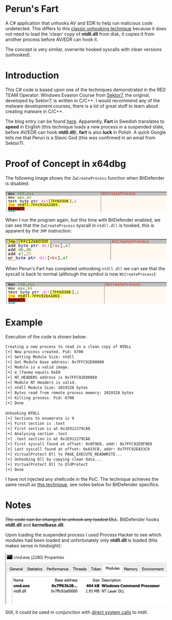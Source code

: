 # Perun's Fart
A C# application that unhooks AV and EDR to help run malicious code undetected. This differs to this [classic unhooking technique](https://github.com/plackyhacker/Unhook-BitDefender) because it does not need to load the 'clean' copy of **ntdll.dll** from disk, it copies it from another process before AV/EDR can hook it.

The concept is very similar, overwrite hooked syscalls with clean versions (unhooked).

# Introduction
This C# code is based upon one of the techniques demonstrated in the RED TEAM Operator: Windows Evasion Course from [Sektor7](https://institute.sektor7.net), the original, developed by Sektor7, is written in C/C++. I would recommend any of the malware development courses, there is a lot of great stuff to learn about creating malware in C/C++.

The blog entry can be found [here](https://blog.sektor7.net/#!res/2021/perunsfart.md). Apparently, **Fart** in Swedish translates to **speed** in English (this technique loads a new process in a suspended state, before AV/EDR can hook **ntdll.dll**), **fart** is also **luck** in Polish. A quick Google tells me that Perun is a Slavic God (this was confirmed in an email from Sektor7).

# Proof of Concept in x64dbg

The following image shows the `ZwCreateProcess` function when BitDefender is disabled:

![Disabled](https://github.com/plackyhacker/Peruns-Fart/blob/main/disabled.png?raw=true)

When I run the program again, but this time with BitDefender enabled, we can see that the `ZwCreateProcess` syscall in `ntdll.dll` is hooked, this is apparent by the `JMP` instruction:

![Enabled](https://github.com/plackyhacker/Peruns-Fart/blob/main/enabled.png?raw=true)

When Perun's Fart has completed unhooking `ntdll.dll` we can see that the syscall is back to normal (although the symbol is now `NtCreateProcess`):

![Unhooked](https://github.com/plackyhacker/Peruns-Fart/blob/main/unhooked.png?raw=true)

# Example
 
Execution of the code is shown below:

```
Creating a new process to read in a clean copy of NTDLL
[+] New process created. Pid: 6700
[+] Getting Module Size: ntdll
[+] Got Module base address: 0x7FFC92E00000
[+] Module is a valid image.
[+] e_lfanew equals 0xE0
[+] NT_HEADERS address is 0x7FFC92E000E0
[+] Module NT Headers is valid.
[+] ntdll Module Size: 2019328 bytes
[+] Bytes read from remote process memory: 2019328 bytes
[+] Killing process. Pid: 6700
[+] Done

Unhooking NTDLL
[+] Sections to enumerate is 9
[+] First section is .text
[+] First section is at 0x1E912279CA8
[+] Analysing section .text
[+] .text section is at 0x1E912279CA8
[+] First syscall found at offset: 0x9F9E0, addr: 0x7FFC92E9F9E0
[+] Last syscall found at offset: 0xA33C8, addr: 0x7FFC92EA33C8
[+] VirtualProtect Dll to PAGE_EXECUTE_READWRITE...
[+] Unhooking Dll by copying clean data...
[+] VirtualProtect Dll to OldProtect
[+] Done
```

I have not injected any shellcode in the PoC. The technique achieves the same result as [this technique](https://github.com/plackyhacker/Unhook-BitDefender), see notes below for BitDefender specifics.

# Notes

~~The code can be changed to unhook any loaded DLL~~. BitDefender hooks **ntdll.dll** and **kernelbase.dll**.

Upon loading the suspended process I used Process Hacker to see which modules had been loaded and unfortunately only **ntdll.dll** is loaded (this makes sense in hindsight):

![Suspended](https://github.com/plackyhacker/Peruns-Fart/blob/main/suspended.png?raw=true)

Still, it could be used in conjunction with [direct system calls](https://github.com/plackyhacker/Sys-Calls) to ntdll.
